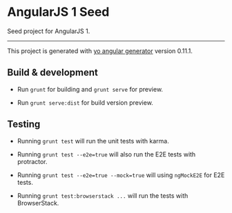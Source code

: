 # AngularJS 1 Seed

Seed project for AngularJS 1.

---

This project is generated with [yo angular generator](https://github.com/yeoman/generator-angular)
version 0.11.1.

## Build & development

* Run `grunt` for building and `grunt serve` for preview.

* Run `grunt serve:dist` for build version preview.

## Testing

* Running `grunt test` will run the unit tests with karma.

* Running `grunt test --e2e=true` will also run the E2E tests with protractor.

* Running `grunt test --e2e=true --mock=true` will using `ngMockE2E` for E2E tests.

* Running `grunt test:browserstack ...` will run the tests with BrowserStack.
